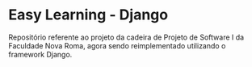 # Easy Learning - Django
Repositório referente ao projeto da cadeira de Projeto de Software I da Faculdade Nova Roma, agora sendo reimplementado utilizando o framework Django.
